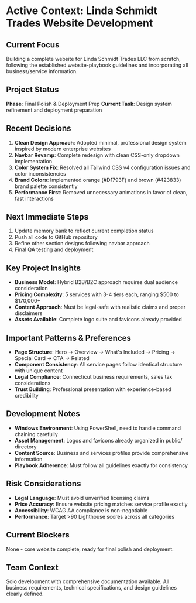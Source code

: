 # Active Context: Linda Schmidt Trades Website Development

## Current Focus
Building a complete website for Linda Schmidt Trades LLC from scratch, following the established website-playbook guidelines and incorporating all business/service information.

## Project Status
**Phase**: Final Polish & Deployment Prep
**Current Task**: Design system refinement and deployment preparation

## Recent Decisions
1. **Clean Design Approach**: Adopted minimal, professional design system inspired by modern enterprise websites
2. **Navbar Revamp**: Complete redesign with clean CSS-only dropdown implementation
3. **Color System Fix**: Resolved all Tailwind CSS v4 configuration issues and color inconsistencies
4. **Brand Colors**: Implemented orange (#D1793F) and brown (#423833) brand palette consistently
5. **Performance First**: Removed unnecessary animations in favor of clean, fast interactions

## Next Immediate Steps
1. Update memory bank to reflect current completion status
2. Push all code to GitHub repository
3. Refine other section designs following navbar approach
4. Final QA testing and deployment

## Key Project Insights
- **Business Model**: Hybrid B2B/B2C approach requires dual audience consideration
- **Pricing Complexity**: 5 services with 3-4 tiers each, ranging $500 to $170,000+
- **Content Approach**: Must be legal-safe with realistic claims and proper disclaimers
- **Assets Available**: Complete logo suite and favicons already provided

## Important Patterns & Preferences
- **Page Structure**: Hero → Overview → What's Included → Pricing → Special Card → CTA → Related
- **Component Consistency**: All service pages follow identical structure with unique content
- **Legal Compliance**: Connecticut business requirements, sales tax considerations
- **Trust Building**: Professional presentation with experience-based credibility

## Development Notes
- **Windows Environment**: Using PowerShell, need to handle command chaining carefully
- **Asset Management**: Logos and favicons already organized in public/ directory
- **Content Source**: Business and services profiles provide comprehensive information
- **Playbook Adherence**: Must follow all guidelines exactly for consistency

## Risk Considerations
- **Legal Language**: Must avoid unverified licensing claims
- **Price Accuracy**: Ensure website pricing matches service profile exactly
- **Accessibility**: WCAG AA compliance is non-negotiable
- **Performance**: Target >90 Lighthouse scores across all categories

## Current Blockers
None - core website complete, ready for final polish and deployment.

## Team Context
Solo development with comprehensive documentation available. All business requirements, technical specifications, and design guidelines clearly defined.
